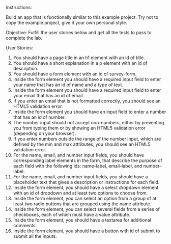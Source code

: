 Instructions:

Build an app that is functionally similar to this example project. Try not to copy the example project, give it your own personal style.

Objective: Fulfill the user stories below and get all the tests to pass to complete the lab.

User Stories:

1. You should have a page title in an h1 element with an id of title.
2. You should have a short explanation in a p element with an id of description.
3. You should have a form element with an id of survey-form.
4. Inside the form element you should have a required input field to enter your name that has an id of name and a type of text.
5. Inside the form element you should have a required input field to enter your email that has an id of email.
6. If you enter an email that is not formatted correctly, you should see an HTML5 validation error.
7. Inside the form element you should have an input field to enter a number that has an id of number.
8. The number input should not accept non-numbers, either by preventing you from typing them or by showing an HTML5 validation error (depending on your browser).
9. If you enter numbers outside the range of the number input, which are defined by the min and max attributes, you should see an HTML5 validation error.
10. For the name, email, and number input fields, you should have corresponding label elements in the form, that describe the purpose of each field with the following ids: name-label, email-label, and number-label.
11. For the name, email, and number input fields, you should have a placeholder text that gives a description or instructions for each field.
12. Inside the form element, you should have a select dropdown element with an id of dropdown and at least two options to choose from.
13. Inside the form element, you can select an option from a group of at least two radio buttons that are grouped using the name attribute.
14. Inside the form element, you can select several fields from a series of checkboxes, each of which must have a value attribute.
15. Inside the form element, you should have a textarea for additional comments.
16. Inside the form element, you should have a button with id of submit to submit all the inputs.